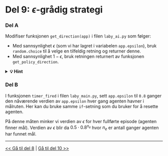 # Del 9: $\epsilon$-grådig strategi

### Del A

Modifiser funksjonen `get_direction(app)` i filen `laby_ai.py` som følger:

- Med sannsynlighet $\epsilon$ (som vi har lagret i variabelen `app.epsilon`), bruk `random.choice` til å velge en tilfeldig retning og returner denne.
- Med sannsynlighet $1-\epsilon$, bruk retningen returnert av funksjonen `get_policy_direction`.

<details>
  <summary><b>&#128161; Hint</b></summary>

Vi kan bruke funksjonen `random` fra `random` for å få et tilfeldig flyttall mellom `0` og `1`. Se kodesnutten under for å se hvordan vi kan kjøre kode med sannsynlighet $\epsilon\in[0,1]$. 

```python
import random

epsilon = 0.8

if random.random() < epsilon:
    # Runs with probability epsilon (0.8)
    print("Hello")
else:
    # Runs with probability 1 - epsilon (0.2)
    print("World")
```

Her skriver vi ut `Hello` med sannsynlighet `0.8` og vi skriver ut `World` med sannsynlighet `0.2`.

</details>

### Del B

I funksjonen `timer_fired` i filen `laby_main.py`, sett `app.epsilon` til `0.8` ganger den nåværende verdien av `app.epsilon` hver gang agenten havner i målruten. Her kan du bruke samme `if`-setning som du bruker for å resette agenten.

På denne måten minker vi verdien av $\epsilon$ for hver fullførte episode (agenten finner mål). Verdien av $\epsilon$ blir da $0.5\cdot0.8^{n_e}$ hvor $n_e$ er antall ganger agenten har funnet mål.

---

[<< Gå til del 8](./del_8.md) | [Gå til del 10 >>](./del_10.md)
